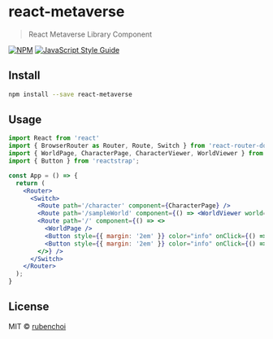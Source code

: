 # react-metaverse

> React Metaverse Library Component

[![NPM](https://img.shields.io/npm/v/react-metaverse.svg)](https://www.npmjs.com/package/react-metaverse) [![JavaScript Style Guide](https://img.shields.io/badge/code_style-standard-brightgreen.svg)](https://standardjs.com)

## Install

```bash
npm install --save react-metaverse
```

## Usage

```jsx
import React from 'react'
import { BrowserRouter as Router, Route, Switch } from 'react-router-dom';
import { WorldPage, CharacterPage, CharacterViewer, WorldViewer } from 'react-metaverse'
import { Button } from 'reactstrap';

const App = () => {
  return (
    <Router>
      <Switch>
        <Route path='/character' component={CharacterPage} />
        <Route path='/sampleWorld' component={() => <WorldViewer world={'sample.fbx'} scale={0.05} hdri={'small_harbor_01_1k.hdr'} />} />
        <Route path='/' component={() => <>
          <WorldPage />
          <Button style={{ margin: '2em' }} color="info" onClick={() => window.location.href = '/character'}>Charater Viewer</Button>
          <Button style={{ margin: '2em' }} color="info" onClick={() => window.location.href = '/sampleWorld'}>Sample World</Button>
        </>} />
      </Switch>
    </Router>
  );
}
```

## License

MIT © [rubenchoi](https://github.com/rubenchoi)
